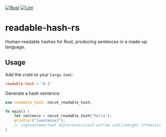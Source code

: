 [![Rust](https://github.com/renatgalimov/readable-hash-rs/actions/workflows/rust.yml/badge.svg)](https://github.com/renatgalimov/readable-hash-rs/actions/workflows/rust.yml)
[![Lint](https://github.com/renatgalimov/readable-hash-rs/actions/workflows/lint.yml/badge.svg)](https://github.com/renatgalimov/readable-hash-rs/actions/workflows/lint.yml)

# readable-hash-rs
Human-readable hashes for Rust, producing sentences in a made-up language.

## Usage

Add the crate to your `Cargo.toml`:

```toml
readable-hash = "0.1"
```

Generate a hash sentence:

```rust
use readable_hash::naive_readable_hash;

fn main() {
    let sentence = naive_readable_hash("hello");
    println!("{sentence}");
    // ungtoattmeertant dipresecorvisuch osfrom usellremight itthasiss upfeprojthem uthver off abljahim iz
}
```
